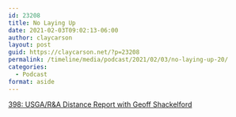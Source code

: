 ```yaml
---
id: 23208
title: No Laying Up
date: 2021-02-03T09:02:13-06:00
author: claycarson
layout: post
guid: https://claycarson.net/?p=23208
permalink: /timeline/media/podcast/2021/02/03/no-laying-up-20/
categories:
  - Podcast
format: aside
---
```

<div class="media-details"><a href="">398: USGA/R&A Distance Report with Geoff Shackelford</a></div>

<div class="media-creator"></div>

<div class="media-rating"></div>